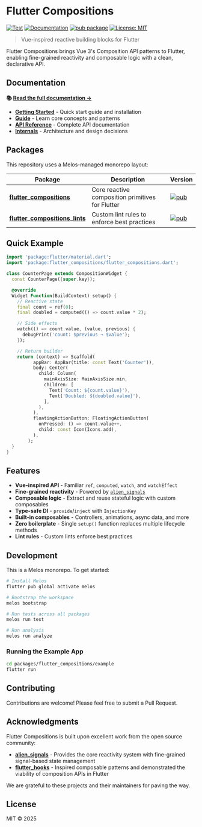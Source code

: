 # Flutter Compositions

[![Test](https://github.com/yoyo930021/flutter_compositions/actions/workflows/test.yml/badge.svg)](https://github.com/yoyo930021/flutter_compositions/actions/workflows/test.yml)
[![Documentation](https://github.com/yoyo930021/flutter_compositions/actions/workflows/docs.yml/badge.svg)](https://github.com/yoyo930021/flutter_compositions/actions/workflows/docs.yml)
[![pub package](https://img.shields.io/pub/v/flutter_compositions.svg)](https://pub.dev/packages/flutter_compositions)
[![License: MIT](https://img.shields.io/badge/License-MIT-blue.svg)](https://opensource.org/licenses/MIT)

> Vue-inspired reactive building blocks for Flutter

Flutter Compositions brings Vue 3's Composition API patterns to Flutter, enabling fine-grained reactivity and composable logic with a clean, declarative API.

## Documentation

**📚 [Read the full documentation →](https://yoyo930021.github.io/flutter_compositions/)**

- **[Getting Started](https://yoyo930021.github.io/flutter_compositions/en/guide/getting-started)** - Quick start guide and installation
- **[Guide](https://yoyo930021.github.io/flutter_compositions/en/guide/what-is-a-composition)** - Learn core concepts and patterns
- **[API Reference](https://yoyo930021.github.io/flutter_compositions/en/api/)** - Complete API documentation
- **[Internals](https://yoyo930021.github.io/flutter_compositions/en/internals/architecture)** - Architecture and design decisions

## Packages

This repository uses a Melos-managed monorepo layout:

| Package | Description | Version |
|---------|-------------|---------|
| **[flutter_compositions](./packages/flutter_compositions)** | Core reactive composition primitives for Flutter | [![pub](https://img.shields.io/pub/v/flutter_compositions.svg)](https://pub.dev/packages/flutter_compositions) |
| **[flutter_compositions_lints](./packages/flutter_compositions_lints)** | Custom lint rules to enforce best practices | [![pub](https://img.shields.io/pub/v/flutter_compositions_lints.svg)](https://pub.dev/packages/flutter_compositions_lints) |

## Quick Example

```dart
import 'package:flutter/material.dart';
import 'package:flutter_compositions/flutter_compositions.dart';

class CounterPage extends CompositionWidget {
  const CounterPage({super.key});

  @override
  Widget Function(BuildContext) setup() {
    // Reactive state
    final count = ref(0);
    final doubled = computed(() => count.value * 2);

    // Side effects
    watch(() => count.value, (value, previous) {
      debugPrint('count: $previous → $value');
    });

    // Return builder
    return (context) => Scaffold(
          appBar: AppBar(title: const Text('Counter')),
          body: Center(
            child: Column(
              mainAxisSize: MainAxisSize.min,
              children: [
                Text('Count: ${count.value}'),
                Text('Doubled: ${doubled.value}'),
              ],
            ),
          ),
          floatingActionButton: FloatingActionButton(
            onPressed: () => count.value++,
            child: const Icon(Icons.add),
          ),
        );
  }
}
```

## Features

- **Vue-inspired API** - Familiar `ref`, `computed`, `watch`, and `watchEffect`
- **Fine-grained reactivity** - Powered by [`alien_signals`](https://pub.dev/packages/alien_signals)
- **Composable logic** - Extract and reuse stateful logic with custom composables
- **Type-safe DI** - `provide`/`inject` with `InjectionKey`
- **Built-in composables** - Controllers, animations, async data, and more
- **Zero boilerplate** - Single `setup()` function replaces multiple lifecycle methods
- **Lint rules** - Custom lints enforce best practices

## Development

This is a Melos monorepo. To get started:

```bash
# Install Melos
flutter pub global activate melos

# Bootstrap the workspace
melos bootstrap

# Run tests across all packages
melos run test

# Run analysis
melos run analyze
```

### Running the Example App

```bash
cd packages/flutter_compositions/example
flutter run
```

## Contributing

Contributions are welcome! Please feel free to submit a Pull Request.

## Acknowledgments

Flutter Compositions is built upon excellent work from the open source community:

- **[alien_signals](https://pub.dev/packages/alien_signals)** - Provides the core reactivity system with fine-grained signal-based state management
- **[flutter_hooks](https://pub.dev/packages/flutter_hooks)** - Inspired composable patterns and demonstrated the viability of composition APIs in Flutter

We are grateful to these projects and their maintainers for paving the way.

## License

MIT © 2025
